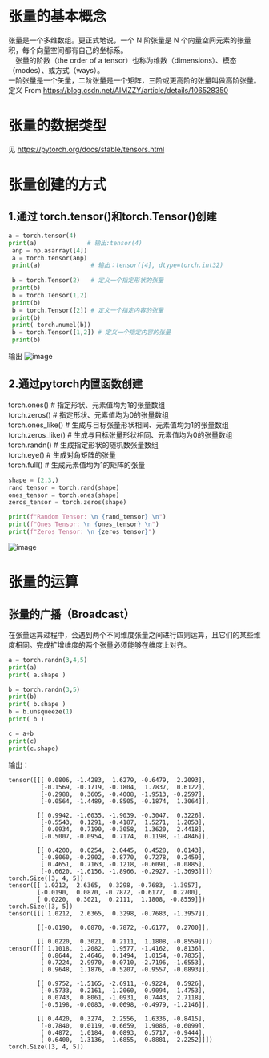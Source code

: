 # 张量的基本概念
 张量是一个多维数组。更正式地说，一个 N 阶张量是 N 个向量空间元素的张量积，每个向量空间都有自己的坐标系。  
 张量的阶数（the order of a tensor）也称为维数（dimensions）、模态（modes）、或方式（ways）。  
 一阶张量是一个矢量，二阶张量是一个矩阵，三阶或更高阶的张量叫做高阶张量。  
 定义 From https://blog.csdn.net/AIMZZY/article/details/106528350   
 
 # 张量的数据类型  
 见 https://pytorch.org/docs/stable/tensors.html
 # 张量创建的方式  
 ## 1.通过 torch.tensor()和torch.Tensor()创建   
```python
a = torch.tensor(4)  
print(a)              # 输出:tensor(4) 
 anp = np.asarray([4])
 a = torch.tensor(anp) 
 print(a)              # 输出：tensor([4], dtype=torch.int32)
 
 b = torch.Tensor(2)   # 定义一个指定形状的张量
 print(b)
 b = torch.Tensor(1,2)
 print(b)
 b = torch.Tensor([2]) # 定义一个指定内容的张量
 print(b)
 print( torch.numel(b))
 b = torch.Tensor([1,2]) # 定义一个指定内容的张量
 print(b)
 ```  
 输出
![image](https://user-images.githubusercontent.com/45502587/181870453-1c7a4c48-dbef-47fc-bb72-2d195cbd7350.png)   
 
 ## 2.通过pytorch内置函数创建  
 torch.ones()  # 指定形状、元素值均为1的张量数组  
 torch.zeros()  # 指定形状、元素值均为0的张量数组  
 torch.ones_like()  # 生成与目标张量形状相同、元素值均为1的张量数组  
 torch.zeros_like()  # 生成与目标张量形状相同、元素值均为0的张量数组  
 torch.randn()  # 生成指定形状的随机数张量数组  
 torch.eye()   # 生成对角矩阵的张量  
 torch.full()  # 生成元素值均为1的矩阵的张量  
 
```python
shape = (2,3,)
rand_tensor = torch.rand(shape)
ones_tensor = torch.ones(shape)
zeros_tensor = torch.zeros(shape)

print(f"Random Tensor: \n {rand_tensor} \n")
print(f"Ones Tensor: \n {ones_tensor} \n")
print(f"Zeros Tensor: \n {zeros_tensor}")
```
![image](https://user-images.githubusercontent.com/45502587/181871238-c0174785-631a-4b1c-9817-ff7c5b6e8bc7.png)  

 
 # 张量的运算  
 ## 张量的广播（Broadcast）  
   在张量运算过程中，会遇到两个不同维度张量之间进行四则运算，且它们的某些维度相同。完成扩增维度的两个张量必须能够在维度上对齐。
   
```python
a = torch.randn(3,4,5)
print(a)
print( a.shape )

b = torch.randn(3,5)
print(b)
print( b.shape )
b = b.unsqueeze(1)
print( b )

c = a+b
print(c)
print(c.shape)
```     
输出：  
```
tensor([[[ 0.0806, -1.4283,  1.6279, -0.6479,  2.2093],
         [-0.1569, -0.1719, -0.1804,  1.7837,  0.6122],
         [-0.2988,  0.3605, -0.4008, -1.9513, -0.2597],
         [-0.0564, -1.4489, -0.8505, -0.1874,  1.3064]],

        [[ 0.9942, -1.6035, -1.9039, -0.3047,  0.3226],
         [-0.5543,  0.1291, -0.4187,  1.5271,  1.2053],
         [ 0.0934,  0.7190, -0.3058,  1.3620,  2.4418],
         [-0.5007, -0.0954,  0.7174,  0.1198, -1.4846]],

        [[ 0.4200,  0.0254,  2.0445,  0.4528,  0.0143],
         [-0.8060, -0.2902, -0.8770,  0.7278,  0.2459],
         [ 0.4651,  0.7163, -0.1218, -0.6091, -0.0885],
         [-0.6620, -1.6156, -1.8966, -0.2927, -1.3693]]])
torch.Size([3, 4, 5])
tensor([[ 1.0212,  2.6365,  0.3298, -0.7683, -1.3957],
        [-0.0190,  0.0870, -0.7872, -0.6177,  0.2700],
        [ 0.0220,  0.3021,  0.2111,  1.1808, -0.8559]])
torch.Size([3, 5])
tensor([[[ 1.0212,  2.6365,  0.3298, -0.7683, -1.3957]],

        [[-0.0190,  0.0870, -0.7872, -0.6177,  0.2700]],

        [[ 0.0220,  0.3021,  0.2111,  1.1808, -0.8559]]])
tensor([[[ 1.1018,  1.2082,  1.9577, -1.4162,  0.8136],
         [ 0.8644,  2.4646,  0.1494,  1.0154, -0.7835],
         [ 0.7224,  2.9970, -0.0710, -2.7196, -1.6553],
         [ 0.9648,  1.1876, -0.5207, -0.9557, -0.0893]],

        [[ 0.9752, -1.5165, -2.6911, -0.9224,  0.5926],
         [-0.5733,  0.2161, -1.2060,  0.9094,  1.4753],
         [ 0.0743,  0.8061, -1.0931,  0.7443,  2.7118],
         [-0.5198, -0.0083, -0.0698, -0.4979, -1.2146]],

        [[ 0.4420,  0.3274,  2.2556,  1.6336, -0.8415],
         [-0.7840,  0.0119, -0.6659,  1.9086, -0.6099],
         [ 0.4872,  1.0184,  0.0893,  0.5717, -0.9444],
         [-0.6400, -1.3136, -1.6855,  0.8881, -2.2252]]])
torch.Size([3, 4, 5])
```  
 

